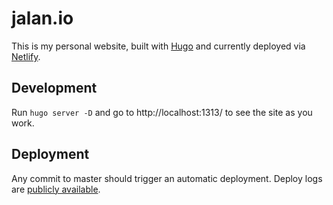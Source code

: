 # jalan.io

This is my personal website, built with [Hugo](https://github.com/gohugoio/hugo)
and currently deployed via [Netlify](https://www.netlify.com/).

## Development

Run `hugo server -D` and go to http://localhost:1313/ to see the site as you
work. 

## Deployment

Any commit to master should trigger an automatic deployment. Deploy logs are
[publicly available](https://app.netlify.com/sites/jalan/deploys).

